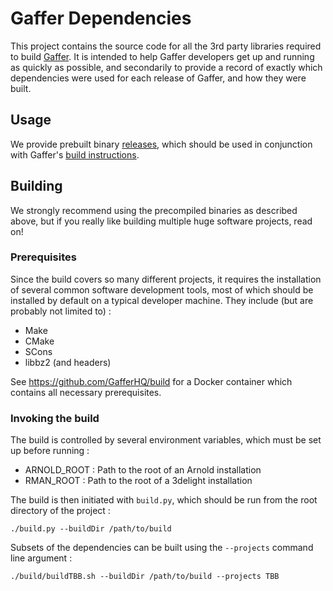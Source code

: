 Gaffer Dependencies
===================

This project contains the source code for all the 3rd party libraries required to build [Gaffer](https://github.com/GafferHQ/gaffer). It is intended to help Gaffer developers get up and running as quickly as possible, and secondarily to provide a record of exactly which dependencies were used for each release of Gaffer, and how they were built.

Usage
-----

We provide prebuilt binary [releases](https://github.com/GafferHQ/dependencies/releases), which should be used in conjunction with Gaffer's [build instructions](https://github.com/GafferHQ/gaffer#building).

Building
--------

We strongly recommend using the precompiled binaries as described above, but if you really like building multiple huge software projects, read on!

### Prerequisites

Since the build covers so many different projects, it requires the installation of several common software development tools, most of which should be installed by default on a typical developer machine. They include (but are probably not limited to) :

- Make
- CMake
- SCons
- libbz2 (and headers)

See https://github.com/GafferHQ/build for a Docker container which contains all necessary prerequisites.

### Invoking the build

The build is controlled by several environment variables, which must be set up before running :

- ARNOLD_ROOT : Path to the root of an Arnold installation
- RMAN_ROOT : Path to the root of a 3delight installation

The build is then initiated with `build.py`, which should be run from the root directory of the project :

```
./build.py --buildDir /path/to/build
```

Subsets of the dependencies can be built using the `--projects` command line argument :

```
./build/buildTBB.sh --buildDir /path/to/build --projects TBB
```
